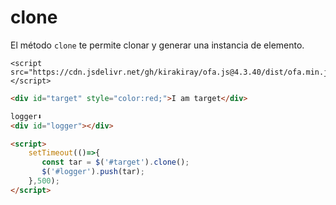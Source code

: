 # clone

El método `clone` te permite clonar y generar una instancia de elemento.

<html-viewer>

```
<script src="https://cdn.jsdelivr.net/gh/kirakiray/ofa.js@4.3.40/dist/ofa.min.js"></script>
```

```html
<div id="target" style="color:red;">I am target</div>

logger⬇️
<div id="logger"></div>

<script>
    setTimeout(()=>{
       const tar = $('#target').clone();
       $('#logger').push(tar);
    },500);
</script>
```

</html-viewer>